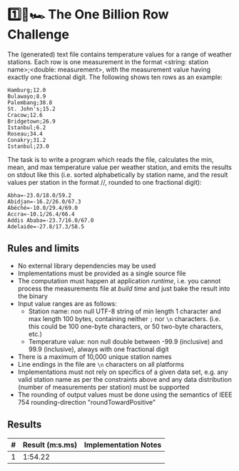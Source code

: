 # 1️⃣🐝🏎️ The One Billion Row Challenge

The (generated) text file contains temperature values for a range of weather stations.
Each row is one measurement in the format <string: station name>;<double: measurement>,
with the measurement value having exactly one fractional digit. The following shows ten rows as an example:

```
Hamburg;12.0
Bulawayo;8.9
Palembang;38.8
St. John's;15.2
Cracow;12.6
Bridgetown;26.9
Istanbul;6.2
Roseau;34.4
Conakry;31.2
Istanbul;23.0
```

The task is to write a program which reads the file, calculates the min, mean, and max temperature value per weather station,
and emits the results on stdout like this (i.e. sorted alphabetically by station name, and the result values per station in the format <min>/<mean>/<max>, rounded to one fractional digit):

```
Abha=-23.0/18.0/59.2
Abidjan=-16.2/26.0/67.3
Abéché=-10.0/29.4/69.0
Accra=-10.1/26.4/66.4
Addis Ababa=-23.7/16.0/67.0
Adelaide=-27.8/17.3/58.5
```

## Rules and limits

* No external library dependencies may be used
* Implementations must be provided as a single source file
* The computation must happen at application _runtime_, i.e. you cannot process the measurements file at _build time_ and just bake the result into the binary
* Input value ranges are as follows:
    * Station name: non null UTF-8 string of min length 1 character and max length 100 bytes, containing neither `;` nor `\n` characters. (i.e. this could be 100 one-byte characters, or 50 two-byte characters, etc.)
    * Temperature value: non null double between -99.9 (inclusive) and 99.9 (inclusive), always with one fractional digit
* There is a maximum of 10,000 unique station names
* Line endings in the file are `\n` characters on all platforms
* Implementations must not rely on specifics of a given data set, e.g. any valid station name as per the constraints above and any data distribution (number of measurements per station) must be supported
* The rounding of output values must be done using the semantics of IEEE 754 rounding-direction "roundTowardPositive"

## Results

| # | Result (m:s.ms) | Implementation Notes |
|---|-----------------|----------------------|
| 1 | 1:54.22         |                      |
